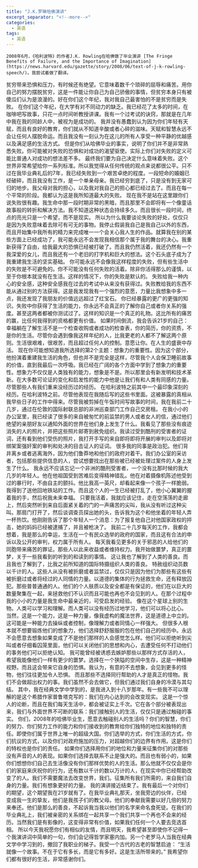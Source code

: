 ```yaml
---
title: "J.K.罗琳哈佛演讲"
excerpt_separator: "<!--more-->"
categories:
  - 英语
tags:
  - 英语
---
```


```
2008年6月，《哈利波特》的作者J.K. Rowling在哈佛做了毕业演讲 [The Fringe Benefits of Failure, and the Importance of Imagination](https://news.harvard.edu/gazette/story/2008/06/text-of-j-k-rowling-speech/)。我尝试着做了翻译。
```

贫穷带来恐惧和压力，有时候还有绝望。它意味着数千个琐碎的屈辱和痛苦。用你自己的努力摆脱贫穷，这是一件能让你自己为自己骄傲的事情，但贫穷本身只有被傻瓜们认为是浪漫的。好在你们这个年纪，我对我自己最害怕的不是贫穷而是失败。
在你们这个年纪，在大学有对不同动力的缺乏。我已经花了太多的时间，在咖啡吧写故事，只花一点时间听教授讲课。我有一个过考试的诀窍，那就是在几年中我在我的同龄人中，被视为是成功的。
我并没有愚蠢到认为因为你们年轻有天赋，而且有良好的教育，你们就从不知道辛酸或者心碎的滋味。天赋和智慧永远不会让任何人摆脱命运。而且我没有一刻认为在这儿的所有人享受一种平静的优越感以及满足感的生活方式。
但是你们从哈佛毕业的事实，说明了你们并不是非常熟悉失败。你可能被对失败的恐惧和对成功的渴望驱使。实际上你们对失败的定义可能比普通人对成功的想法差不多。
最终我们要为自己决定什么意味着失败。这个世界非常希望给你一系列标准。所以我觉得从任何传统的观点来说都很公平。只不过在我毕业典礼后的7年，我已经失败到一个艰苦卓绝的程度。一段短命的婚姻已经破碎，而且我没有工作，是一个单亲母亲。我已经穷到底了，只是没有到无家可归的地步。我父母对我的担心，以及我对我自己的担心都已经过去了。而且在每一个平常的阶段。我都认为这是我所知道最大的失败。
现在我不是站在这里跟你们说失败很有趣。我生命中那一段时期非常的黑暗，而且那里不会即将有一个像童话故事般的转折和解决方法。我不知道这种状态会持续多久。而且很长一段时间，终点的亮光只是一个希望，而不是现实。
所以为什么我要谈论失败的好处，仅仅只是因为失败意味着去除可有可无的事物。我停止假装我自己是我自己以外的东西，而且开始集中我所有的精力来完成唯一一个会关心我人生的作品。就算我在别的某些方面上已经成功了，我可能永远不会发现我相信那个属于我的舞台的决心。我重新获得了自由，给我最大的恐惧已经被打破了。而且我仍然活着，我还仍然有一个我深爱的女儿，而且我还有一个老旧的打字机和巨大的想法。这个石头底子成为了我重建我生活的坚实基础。
你可能永远不会像我这样程度的失败，但有些生活中的失败是不可避免的。你不可能没有任何失败的活着。除非你活得那么的谨慎，以至于你根本就没有在生活。这样的情况下，你的失败是默认的。
失败给我一种内心的安全感，这种安全感我在过去的考试中从来没有获得过。失败教给我的东西不能从通过别的方法获得。这是我发现我有一个强烈的意愿，力量比我想象中多一点，我还发现了我朋友的价值远远超过了红宝石。
你已经暴露的更广的更强的知识。失败中你获得了生活的能力，你永远不会真正的了解你自己或者你关系的强度。甚至这两者都被你测试过了。这样的知识是一个真正的礼物。这比所有的痛苦的赢，比任何我得到的资格都更有价值。
如果时间倒流，我会告诉21岁的自己：幸福躺在了解生活不是一个检查收购或者成功的检查表，你的简历，你的资质，不是你的生活。尽管你会遇到像我这样年纪的人，比我更老的人都不了解这两个原则。生活很艰难，很艰苦，而且超过任何人的控制。意愿让你。在人生的盛衰中存活。
现在你可能想知道我所选择的第2个主题：想象力的重要性。因为这个部分，他扮演着重建我生活的角色，但也并不是完全是这样，尽管我个人会保卫睡前故事的价值，直到我最后一次呼吸。我已经在广阔的各个方面中学到了想象力的重要性。想象力不仅仅是人类独有的能力，想象是不是。所以那里会有新发明和技术革新。在大多数可论证的变化和启发性的能力中他是让我们有和人类有同感的力量。尽管那些人有我们重来没经历过的经历。
在哈利波特之前其中一个最印象深刻的经历。在哈利波特之前。尽管他表现在我随后写的这些书里面。这被暴露的真相从我早些日子的工作中得来。尽管我被剪掉在午饭时间写故事的时间，我在我前二十几岁，通过在伦敦的国际射联总部的非洲巡查部门工作自己交房租。
在我小小的办公室里，我已经读了很多的来自被匆忙的前监禁的男人或者女人的信，通过他们绝望的亲朋好友以通知外面的世界在他们身上发生了什么。我看见了那些没有痕迹消失的人的照片，并把这些照片邮寄到赦免组织。我读过受到酷刑的受害者的证词，还有看到他们受伤的照片，我打开手写的来自即将即将开展的审判以及即将对绑架案强奸案的审判和处决的目击证人的证词。
很多我的同事是政治犯。他们背井离乡或者逃离海外，因为他们鲁莽地和他们的政府对着干。我们办公室的采访者，包括那些提供信息的人，尝试想要找出在那些被已经被处理过案件的人身上发生了什么。
我永远不应该忘记一个非洲的酷刑受害者，一个没有比那时候的我大几岁的年轻人。他在他祖国受到苦难后变得精神错乱。他在对着摄像机陈述他受到过的暴行时，不由自主的颤抖。他比我高一英尺，却看起来像一个孩子一样脆弱。我得到了送他回地铁站的工作。而且这个人的一生已经被打乱了，他小心翼翼的握着我的手，然后祝我未来幸福。
只要我活着，我就应该记住，走在空荡荡的走廊上，然后突然听到来自后面紧关着的门的一声痛苦的尖叫，我从没有听过这种尖叫。那扇门打开了，然后谈调查员探出她的头，告诉我为这个和他坐着的年轻人弄一杯热饮。他刚刚告诉了那个年轻人一个消息：为了报复他自己对他国家政权的抨击，她的妈妈已经被逮捕了，并且被枪决了。
我前二十几岁每天的工作，我都会想着，我是那么的幸运，生活在一个有民众选举的政府的国家，而且这有合法的申诉以及公开的审判，权力属于所有人。
每天我看见更多的关于邪恶的人给他们的同胞带来痛苦的罪证。那些人以此来收益或者维持权力。我开始做噩梦，真正的噩梦，关于一些我看到的听到的和读到的事情。
这让我也了解到了人类的善良。而且我也了解到了，比我之前所知道的国际特摄组织人类的善良。
特赦组织动员数以千计的人。这些人从没有被折磨或者监禁过，仅仅只是因为他们为那些有这些有被折磨过或者将经过的人同情的力量。以道德的集体的行为拯救生命，还有释放囚犯。那些普普通通的人。他们的个人肤质以及安全都是有保证的，他们在以巨大的数量聚集在一起，来拯救他们不认识而且可能也再也不会见到的人。在那个过程中我的小小的力量是我生命中最亲近的，可受启发的经验。
像在这个星球上别的生物。人类可以学习和理解。而人类可以没有经历过地学习，他们可以将心比心。
当然，这是一个能力，这是一种力量，像我虚构的魔法世界，这是道德上中立的。这可能是一种能力去操纵或者控制，像理解力或者同情心一样强大。
但很多人根本就不想要锻炼他们的想象力，他们选择舒舒服服的包在他们自己的经历中。永远不会愿意去想象如果变成了不是他们那样的人会感觉怎么样。他们可以拒绝听到尖叫或者仔细看囚笼里面，他们可以关闭他们的思想和内心，去遭受任何不打动他们的事务他们可以拒绝认知。
我可能曾经被诱惑去嫉妒那些以那样方式存活的人，希望我能像他们一样有更少的噩梦。选择在一个狭隘的空间中生存，这是一种精神视野。而且这会带来它自身的恐惧。我认为，有意的不去想象，会见到更多的怪物，他们往往更加令人恐惧。
而且那些不选择同行帮助的人才是真正的怪物。我们不会做超出权力的事。我们虽然不会去做它，但我们通过我们自身的冷漠与其勾结。
其中，我在经典文学中学到的，是我进入到十八岁那年。有一些我不可以理解的是这个希腊作家普鲁塔克写的：我们在内心达到的会改变现实。
这是一个惊人的论断，而且在我们每天生活中，都会被证实上千次。它在各个部分被表现出来，我们与外面世界不可断的联系：我们接触别人的生活，仅仅只是通过触碰的事实。
你们，2008年的哈佛毕业生，愿意去触碰别人的生活吗？你们的智慧，你们的努力、你们努力工作的能力和你们接收到的教育给你们独特的地位和独特的责任。即使你们属于世界上唯一的超级大国。你们选举的方式，你们生活的方式，你们抗议的方式，以及你们对政府施加的压力，对超越你们的边界有作用。这是你们的特权也是你们的责任。
如果你们选择用你们的地位和力量来征集你们的对那些没有声音的人的表现。如果你们选择去联系不止是强大的。而且也有弱小的，如果你们想想你们自己去生活像没有你们那样优势的人的生活。那么他就不仅仅会是你们的家庭来庆祝你的行为，还有数以千计的数以万计的人，在现实中你已经帮助改变了的人。我们不需要魔法去改变世界，我们。征集所有我们所需的，来自我们自身的力量。我们有想象更好的力量。
我的演讲接近结束了。我有最后一个对你们的期望，这个期望我在21岁就有了。在我毕业典礼那天，坐我旁边的伙伴，已经变成我一生的挚友，他们是我孩子们的教父母。他们的奉献我需要以好几倍的努力来奉还。他们是那么的善良，不起诉我当我以他们的名字来命名食死徒。在我们的毕业典礼上，我们被亲密的关系绑在一起共享一个我们共享一个再也不会来的经历。当然我们是有影像的，这变得非常有价值，如果我们任何一个人要去竞选首相。
所以今天我祝愿你们有相似的友情，而且明天，我希望甚至即使你不记得一个我演讲词中简单的一句，你们会记得哲学家塞内加。另一个老罗马人当我在经典文学中学习到的，撤回了我职业的梯子。我受一个古代的古老的智慧启迪：
“生活就像一个故事。不在于它有多长，而是它有多好。这是生活所带来的。”
我希望你们都有很好的生活，非常感谢你们。